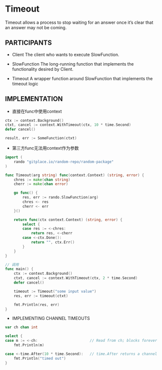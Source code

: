 # Timeout

Timeout allows a process to stop waiting for an answer once it’s clear that an answer may not be coming.


## PARTICIPANTS
+ Client
The client who wants to execute SlowFunction.

+ SlowFunction
The long-running function that implements the functionality desired by Client.

+ Timeout
A wrapper function around SlowFunction that implements the timeout logic


## IMPLEMENTATION

+ 直接在func中使用context
```go
ctx := context.Background()
ctxt, cancel := context.WithTimeout(ctx, 10 * time.Second)
defer cancel()

result, err := SomeFunction(ctxt)
```

+ 第三方func无法用context作为参数
```go
import (
    rando "gitplace.io/random-repo/random-package"
)

func Timeout(arg string) func(context.Context) (string, error) {
    chres := make(chan string)
    cherr := make(chan error)

    go func() {
        res, err := rando.SlowFunction(arg)
        chres <- res
        cherr <- err
    }()

    return func(ctx context.Context) (string, error) {
        select {
        case res := <-chres:
            return res, <-cherr
        case <-ctx.Done():
            return "", ctx.Err()
        }
    }
}

// 调用
func main() {
    ctx := context.Background()
    ctxt, cancel := context.WithTimeout(ctx, 2 * time.Second)
    defer cancel()

    timeout := Timeout("some input value")
    res, err := timeout(ctxt)

    fmt.Println(res, err)
}
```

+ IMPLEMENTING CHANNEL TIMEOUTS
```go
var ch chan int

select {
case m := <-ch:                        // Read from ch; blocks forever
    fmt.Println(m)

case <-time.After(10 * time.Second):   // time.After returns a channel
    fmt.Println("timed out")
}
```